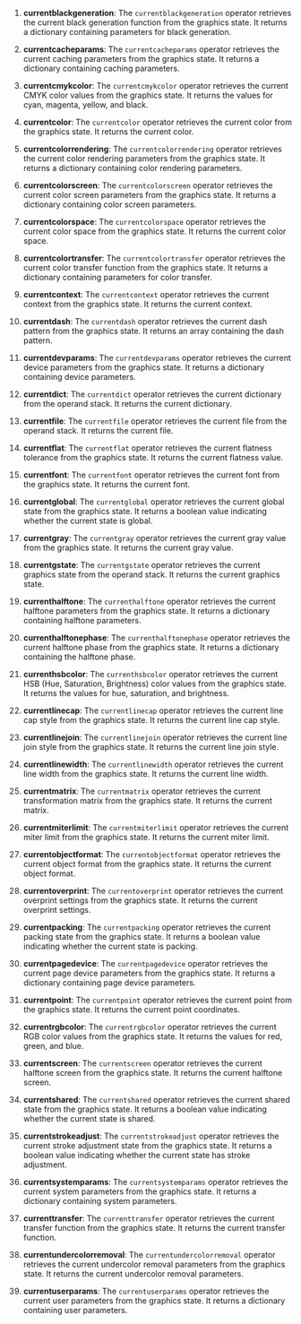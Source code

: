 1. **currentblackgeneration**: The `currentblackgeneration` operator retrieves the current black generation function from the graphics state. It returns a dictionary containing parameters for black generation.

2. **currentcacheparams**: The `currentcacheparams` operator retrieves the current caching parameters from the graphics state. It returns a dictionary containing caching parameters.

3. **currentcmykcolor**: The `currentcmykcolor` operator retrieves the current CMYK color values from the graphics state. It returns the values for cyan, magenta, yellow, and black.

4. **currentcolor**: The `currentcolor` operator retrieves the current color from the graphics state. It returns the current color.

5. **currentcolorrendering**: The `currentcolorrendering` operator retrieves the current color rendering parameters from the graphics state. It returns a dictionary containing color rendering parameters.

6. **currentcolorscreen**: The `currentcolorscreen` operator retrieves the current color screen parameters from the graphics state. It returns a dictionary containing color screen parameters.

7. **currentcolorspace**: The `currentcolorspace` operator retrieves the current color space from the graphics state. It returns the current color space.

8. **currentcolortransfer**: The `currentcolortransfer` operator retrieves the current color transfer function from the graphics state. It returns a dictionary containing parameters for color transfer.

9. **currentcontext**: The `currentcontext` operator retrieves the current context from the graphics state. It returns the current context.

10. **currentdash**: The `currentdash` operator retrieves the current dash pattern from the graphics state. It returns an array containing the dash pattern.

11. **currentdevparams**: The `currentdevparams` operator retrieves the current device parameters from the graphics state. It returns a dictionary containing device parameters.

12. **currentdict**: The `currentdict` operator retrieves the current dictionary from the operand stack. It returns the current dictionary.

13. **currentfile**: The `currentfile` operator retrieves the current file from the operand stack. It returns the current file.

14. **currentflat**: The `currentflat` operator retrieves the current flatness tolerance from the graphics state. It returns the current flatness value.

15. **currentfont**: The `currentfont` operator retrieves the current font from the graphics state. It returns the current font.

16. **currentglobal**: The `currentglobal` operator retrieves the current global state from the graphics state. It returns a boolean value indicating whether the current state is global.

17. **currentgray**: The `currentgray` operator retrieves the current gray value from the graphics state. It returns the current gray value.

18. **currentgstate**: The `currentgstate` operator retrieves the current graphics state from the operand stack. It returns the current graphics state.

19. **currenthalftone**: The `currenthalftone` operator retrieves the current halftone parameters from the graphics state. It returns a dictionary containing halftone parameters.

20. **currenthalftonephase**: The `currenthalftonephase` operator retrieves the current halftone phase from the graphics state. It returns a dictionary containing the halftone phase.

21. **currenthsbcolor**: The `currenthsbcolor` operator retrieves the current HSB (Hue, Saturation, Brightness) color values from the graphics state. It returns the values for hue, saturation, and brightness.

22. **currentlinecap**: The `currentlinecap` operator retrieves the current line cap style from the graphics state. It returns the current line cap style.

23. **currentlinejoin**: The `currentlinejoin` operator retrieves the current line join style from the graphics state. It returns the current line join style.

24. **currentlinewidth**: The `currentlinewidth` operator retrieves the current line width from the graphics state. It returns the current line width.

25. **currentmatrix**: The `currentmatrix` operator retrieves the current transformation matrix from the graphics state. It returns the current matrix.

26. **currentmiterlimit**: The `currentmiterlimit` operator retrieves the current miter limit from the graphics state. It returns the current miter limit.

27. **currentobjectformat**: The `currentobjectformat` operator retrieves the current object format from the graphics state. It returns the current object format.

28. **currentoverprint**: The `currentoverprint` operator retrieves the current overprint settings from the graphics state. It returns the current overprint settings.

29. **currentpacking**: The `currentpacking` operator retrieves the current packing state from the graphics state. It returns a boolean value indicating whether the current state is packing.

30. **currentpagedevice**: The `currentpagedevice` operator retrieves the current page device parameters from the graphics state. It returns a dictionary containing page device parameters.

31. **currentpoint**: The `currentpoint` operator retrieves the current point from the graphics state. It returns the current point coordinates.

32. **currentrgbcolor**: The `currentrgbcolor` operator retrieves the current RGB color values from the graphics state. It returns the values for red, green, and blue.

33. **currentscreen**: The `currentscreen` operator retrieves the current halftone screen from the graphics state. It returns the current halftone screen.

34. **currentshared**: The `currentshared` operator retrieves the current shared state from the graphics state. It returns a boolean value indicating whether the current state is shared.

35. **currentstrokeadjust**: The `currentstrokeadjust` operator retrieves the current stroke adjustment state from the graphics state. It returns a boolean value indicating whether the current state has stroke adjustment.

36. **currentsystemparams**: The `currentsystemparams` operator retrieves the current system parameters from the graphics state. It returns a dictionary containing system parameters.

37. **currenttransfer**: The `currenttransfer` operator retrieves the current transfer function from the graphics state. It returns the current transfer function.

38. **currentundercolorremoval**: The `currentundercolorremoval` operator retrieves the current undercolor removal parameters from the graphics state. It returns the current undercolor removal parameters.

39. **currentuserparams**: The `currentuserparams` operator retrieves the current user parameters from the graphics state. It returns a dictionary containing user parameters.

